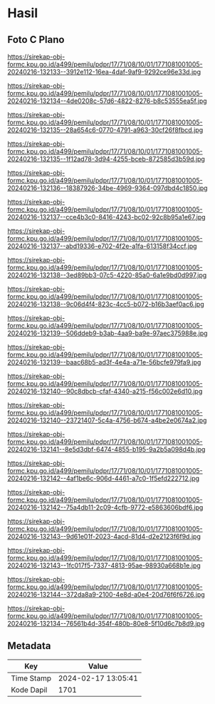 # Hasil

## Foto C Plano

https://sirekap-obj-formc.kpu.go.id/a499/pemilu/pdpr/17/71/08/10/01/1771081001005-20240216-132133--3912e112-16ea-4daf-9af9-9292ce96e33d.jpg

https://sirekap-obj-formc.kpu.go.id/a499/pemilu/pdpr/17/71/08/10/01/1771081001005-20240216-132134--4de0208c-57d6-4822-8276-b8c53555ea5f.jpg

https://sirekap-obj-formc.kpu.go.id/a499/pemilu/pdpr/17/71/08/10/01/1771081001005-20240216-132135--28a654c6-0770-4791-a963-30cf26f8fbcd.jpg

https://sirekap-obj-formc.kpu.go.id/a499/pemilu/pdpr/17/71/08/10/01/1771081001005-20240216-132135--1f12ad78-3d94-4255-bceb-872585d3b59d.jpg

https://sirekap-obj-formc.kpu.go.id/a499/pemilu/pdpr/17/71/08/10/01/1771081001005-20240216-132136--18387926-34be-4969-9364-097dbd4c1850.jpg

https://sirekap-obj-formc.kpu.go.id/a499/pemilu/pdpr/17/71/08/10/01/1771081001005-20240216-132137--cce4b3c0-8416-4243-bc02-92c8b95a1e67.jpg

https://sirekap-obj-formc.kpu.go.id/a499/pemilu/pdpr/17/71/08/10/01/1771081001005-20240216-132137--abd19336-e702-4f2e-a1fa-613158f34ccf.jpg

https://sirekap-obj-formc.kpu.go.id/a499/pemilu/pdpr/17/71/08/10/01/1771081001005-20240216-132138--3ed89bb3-07c5-4220-85a0-6a1e9bd0d997.jpg

https://sirekap-obj-formc.kpu.go.id/a499/pemilu/pdpr/17/71/08/10/01/1771081001005-20240216-132138--9c06d4f4-823c-4cc5-b072-b16b3aef0ac6.jpg

https://sirekap-obj-formc.kpu.go.id/a499/pemilu/pdpr/17/71/08/10/01/1771081001005-20240216-132139--506ddeb9-b3ab-4aa9-ba9e-97aec375988e.jpg

https://sirekap-obj-formc.kpu.go.id/a499/pemilu/pdpr/17/71/08/10/01/1771081001005-20240216-132139--baac68b5-ad3f-4e4a-a71e-56bcfe979fa9.jpg

https://sirekap-obj-formc.kpu.go.id/a499/pemilu/pdpr/17/71/08/10/01/1771081001005-20240216-132140--90c8dbcb-cfaf-4340-a215-f56c002e6d10.jpg

https://sirekap-obj-formc.kpu.go.id/a499/pemilu/pdpr/17/71/08/10/01/1771081001005-20240216-132140--23721407-5c4a-4756-b674-a4be2e0674a2.jpg

https://sirekap-obj-formc.kpu.go.id/a499/pemilu/pdpr/17/71/08/10/01/1771081001005-20240216-132141--8e5d3dbf-6474-4855-b195-9a2b5a098d4b.jpg

https://sirekap-obj-formc.kpu.go.id/a499/pemilu/pdpr/17/71/08/10/01/1771081001005-20240216-132142--4af1be6c-906d-4461-a7c0-1f5efd222712.jpg

https://sirekap-obj-formc.kpu.go.id/a499/pemilu/pdpr/17/71/08/10/01/1771081001005-20240216-132142--75a4db11-2c09-4cfb-9772-e5863606bdf6.jpg

https://sirekap-obj-formc.kpu.go.id/a499/pemilu/pdpr/17/71/08/10/01/1771081001005-20240216-132143--9d61e01f-2023-4acd-81d4-d2e2123f6f9d.jpg

https://sirekap-obj-formc.kpu.go.id/a499/pemilu/pdpr/17/71/08/10/01/1771081001005-20240216-132143--1fc017f5-7337-4813-95ae-98930a668b1e.jpg

https://sirekap-obj-formc.kpu.go.id/a499/pemilu/pdpr/17/71/08/10/01/1771081001005-20240216-132144--372da8a9-2100-4e8d-a0e4-20d76f6f6726.jpg

https://sirekap-obj-formc.kpu.go.id/a499/pemilu/pdpr/17/71/08/10/01/1771081001005-20240216-132134--76561b4d-354f-480b-80e8-5f10d6c7b8d9.jpg


## Metadata

| Key        | Value               |
| ---------- | ------------------- |
| Time Stamp | 2024-02-17 13:05:41 |
| Kode Dapil | 1701                |




